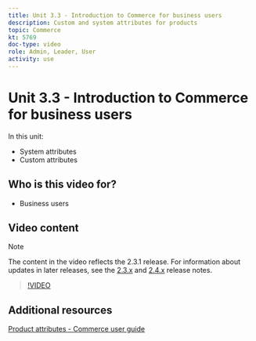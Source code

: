 ```yaml
---
title: Unit 3.3 - Introduction to Commerce for business users
description: Custom and system attributes for products
topic: Commerce
kt: 5769
doc-type: video
role: Admin, Leader, User
activity: use
---
```


# Unit 3.3 - Introduction to Commerce for business users

In this unit:

- System attributes
- Custom attributes

## Who is this video for?

- Business users

## Video content

>[!NOTE]
>
>The content in the video reflects the 2.3.1 release. For information about updates in later releases, see the [ 2.3.x](https://devdocs.magento.com/guides/v2.3/release-notes/bk-release-notes.html) and [2.4.x](https://devdocs.magento.com/guides/v2.4/release-notes/bk-release-notes.html) release notes.

>[!VIDEO](https://video.tv.adobe.com/v/35954?quality=12&learn=on)

## Additional resources

[Product attributes - Commerce user guide](https://docs.magento.com/user-guide/catalog/product-attributes.html)
